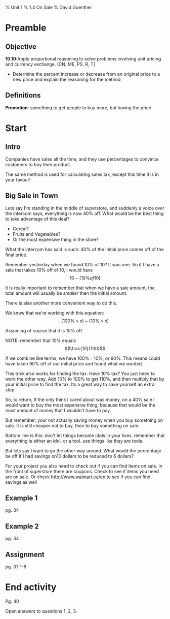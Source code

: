 % Unit 1
% 1.4 On Sale
% David Guenther

# Preamble

## Objective

**10.10**:Apply proportional reasoning to solve problems involving unit pricing and currency exchange. [CN, ME, PS, R, T] 

* Determine the percent increase or decrease from an original price to a new price and explain the reasoning for the method

## Definitions

**Promotion**: something to get people to buy more, but lowing the price

# Start

## Intro

Companies have sales all the time, and they use percentages to convince customers to buy their product.

The same method is used for calculating sales tax, except this time it is in your favour!

## Big Sale in Town

Lets say I'm standing in the middle of superstore, and suddenly a voice over the intercom says, everything is now 40% off. What would be the best thing to take advantage of this deal?

* Cereal?
* Fruits and Vegetables?
* Or the most expensive thing in the store?

What the intercom has said is such. 40% of the initial price comes off of the final price.

Remember yesterday when we found 10% of 10? It was one. So if I have a sale that takes 10% off of 10, I would have $$10 - (10\% of 10)$$

It is really important to remember that when we have a sale amount, the total amount will usually be *smaller* then the initial amount.

There is also another more convenient way to do this.

We know that we're working with this equation: $$(100\% \times x) - (10\% \times x)$$

Assuming of course that it is 10% off.

NOTE: remember that 10% equals $$\frac{10}{100}$$

If we combine like terms, we have 100% - 10%, or 90%. This means could have taken 90% off of our initial price and found what we wanted.

This trick also works for finding the tax. Have 10% tax? You just need to work the other way. Add 10% to 100% to get 110%, and then multiply that by your initial price to find the tax. Its a great way to save yourself an extra step.

So, to return, If the only think I cared about was money, on a 40% sale I would want to buy the most expensive thing, because that would be the most amount of money that I wouldn't have to pay.

But remember: your not actually saving money when you buy something on sale. It is still cheaper not to buy, then to buy something on sale.

Bottom line is this: don't let things become idols in your lives. remember that everything is either an idol, or a tool. use things like they are tools.

But lets say I want to go the other way around. What would the percentage be off if I had savings on10 dollars to be reduced to 6 dollars?

For your project you also need to check out if you can find items on sale. In the front of superstore there are coupons. Check to see if items you need are on sale. Or check http://www.walmart.ca/en to see if you can find savings as well


## Example 1

pg. 34

## Example 2

pg. 34

## Assignment

pg. 37 1-6

# End activity

Pg. 40

Open answers to questions 1, 2, 3.
